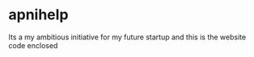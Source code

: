 # apnihelp
Its a my ambitious initiative for my future startup and this is the website code enclosed 
